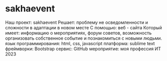 # sakhaevent
Наш проект: sakhaevent
Решает: проблему не осведомленности и сложности в адаптации в новом месте
С помощью: веб - сайта
Который имеет: информацию о мероприятиях, форум советов, возможность организовать собственное событие и познакомиться с новыми людьми.
язык программирования: html, css, javascript
платформа: sublime text
фреймворки: Bootstrap
сервис: GitHub
мероприятие: моя профессия ИТ 2023
